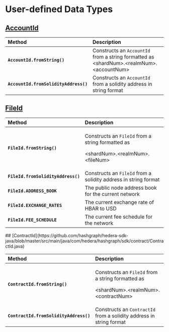 # User-defined Data Types

## [AccountId](https://github.com/hashgraph/hedera-sdk-java/blob/master/src/main/java/com/hedera/hashgraph/sdk/account/AccountId.java)

| Method | Description |
| :--- | :--- |
| **`AccountId.fromString()`** | Constructs an `AccountId` from a string formatted as &lt;shardNum&gt;.&lt;realmNum&gt;.&lt;accountNum&gt; |
| **`AccountId.fromSolidityAddress()`** | Constructs an `AccountId` from a solidity address in string format  |

## [FileId](https://github.com/hashgraph/hedera-sdk-java/blob/master/src/main/java/com/hedera/hashgraph/sdk/file/FileId.java)

<table>
  <thead>
    <tr>
      <th style="text-align:left">Method</th>
      <th style="text-align:left">Description</th>
    </tr>
  </thead>
  <tbody>
    <tr>
      <td style="text-align:left"><b><code>FileId.fromString() </code></b>
      </td>
      <td style="text-align:left">
        <p>Constructs an <code>FileId</code> from a string formatted as</p>
        <p>&lt;shardNum&gt;.&lt;realmNum&gt;.&lt;fileNum&gt;</p>
      </td>
    </tr>
    <tr>
      <td style="text-align:left"><b><code>FileId.fromSolidityAddress()</code></b>
      </td>
      <td style="text-align:left">Constructs an <code>FileId</code> from a solidity address in string format</td>
    </tr>
    <tr>
      <td style="text-align:left"><b><code>FileId.ADDRESS_BOOK</code></b>
      </td>
      <td style="text-align:left">The public node address book for the current network</td>
    </tr>
    <tr>
      <td style="text-align:left"><b><code>FileId.EXCHANGE_RATES</code></b>
      </td>
      <td style="text-align:left">The current exchange rate of HBAR to USD</td>
    </tr>
    <tr>
      <td style="text-align:left"><b><code>FileId.FEE_SCHEDULE</code></b>
      </td>
      <td style="text-align:left">The current fee schedule for the network</td>
    </tr>
  </tbody>
</table>## [ContractId](https://github.com/hashgraph/hedera-sdk-java/blob/master/src/main/java/com/hedera/hashgraph/sdk/contract/ContractId.java)

<table>
  <thead>
    <tr>
      <th style="text-align:left">Method</th>
      <th style="text-align:left">Description</th>
    </tr>
  </thead>
  <tbody>
    <tr>
      <td style="text-align:left"><b><code>ContractId.fromString()</code></b>
      </td>
      <td style="text-align:left">
        <p>Constructs an <code>FileId</code> from a string formatted as</p>
        <p>&lt;shardNum&gt;.&lt;realmNum&gt;.&lt;contractNum&gt;</p>
      </td>
    </tr>
    <tr>
      <td style="text-align:left"><b><code>ContractId.fromSolidityAddress()</code></b>
      </td>
      <td style="text-align:left">Constructs an <code>ContractId</code> from a solidity address in string
        format</td>
    </tr>
  </tbody>
</table>